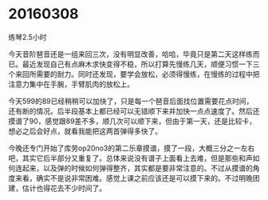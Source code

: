 # 20160308

练琴2.5小时

今天音阶琶音还是一组来回三次，没有明显改善，哈哈，毕竟只是第二天这样练而已。最近发现自己有点麻木求快变得不稳，所以打算先慢练几天，顺便习惯一下三个来回所需要的耐力。同时还发现，要学会放松，必须得慢练，在慢练的过程中把注意力集中在手腕，手臂肌肉的放松上。

今天599的89已经稍稍可以加快了，只是每一个琶音后面找位置需要花点时间，还有断的情况。后半段基本上都已经可以无错顺下来并加快一点点速度了。然后还摸谱了90，感觉跟89差不多，顺几次可以顺下来，但由于第一天，还是比较卡，想必之后会好点，就看我能把这两首弹得多快了。

今晚还专门开始了库劳op20no3的第二乐章摸谱，摸了一段，大概三分之一左右吧，其实它后半部分又重复了。总体来说没有谱子上面看上去难，但是那些和声如何连起来，以及弹的时候如何弹得整齐，其实都是要非常注意的。不过从摸谱的角度来看，确实不是说非常困难。感觉上课之前应该还是可以摸下来的。不过明晚团建，估计也得花去不少时间了。